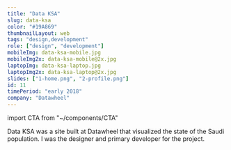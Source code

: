 ```yaml
---
title: "Data KSA"
slug: data-ksa
color: "#19A869"
thumbnailLayout: web
tags: "design,development"
role: ["design", "development"]
mobileImg: data-ksa-mobile.jpg
mobileImg2x: data-ksa-mobile@2x.jpg
laptopImg: data-ksa-laptop.jpg
laptopImg2x: data-ksa-laptop@2x.jpg
slides: ["1-home.png", "2-profile.png"]
id: 11
timePeriod: "early 2018"
company: "Datawheel"
---
```


import CTA from "~/components/CTA"

Data KSA was a site built at Datawheel that visualized the state of the Saudi population. I was the designer and primary developer for the project.

<CTA heading="Make sense of your data" />
